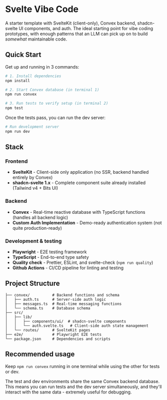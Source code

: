 # Svelte Vibe Code

A starter template with SvelteKit (client-only), Convex backend, shadcn-svelte UI components, and auth.
The ideal starting point for vibe coding prototypes, with enough patterns that an LLM can pick up on to build _somewhat_ maintainable code.

## Quick Start

Get up and running in 3 commands:

```sh
# 1. Install dependencies
npm install

# 2. Start Convex database (in terminal 1)
npm run convex

# 3. Run tests to verify setup (in terminal 2)
npm test
```

Once the tests pass, you can run the dev server:

```sh
# Run development server
npm run dev
```

## Stack

### Frontend

- **SvelteKit** - Client-side only application (no SSR, backend handled entirely by Convex)
- **shadcn-svelte 1.x** - Complete component suite already installed (Tailwind v4 + Bits UI)

### Backend

- **Convex** - Real-time reactive database with TypeScript functions (handles all backend logic)
- **Custom Auth Implementation** - Demo-ready authentication system (not quite production-ready)

### Development & testing

- **Playwright** - E2E testing framework
- **TypeScript** - End-to-end type safety
- **Quality check** - Prettier, ESLint, and svelte-check (`npm run quality`)
- **Github Actions** - CI/CD pipeline for linting and testing

## Project Structure

```
├── convex/          # Backend functions and schema
│   ├── auth.ts      # Server-side auth logic
│   ├── messages.ts  # Real-time messaging functions
│   └── schema.ts    # Database schema
├── src/
│   ├── lib/
│   │   ├── components/ui/  # shadcn-svelte components
│   │   └── auth.svelte.ts   # Client-side auth state management
│   └── routes/      # SvelteKit pages
├── e2e/             # Playwright E2E tests
└── package.json     # Dependencies and scripts
```

## Recommended usage

Keep `npm run convex` running in one terminal while using the other for tests or dev.

The test and dev environments share the same Convex backend database. This means you can run tests and the dev server simultaneously, and they'll interact with the same data - extremely useful for debugging.
